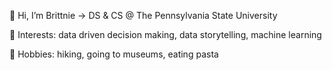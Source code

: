 👋 Hi, I’m Brittnie
    -> DS & CS @ The Pennsylvania State University
    
🌱 Interests: data driven decision making, data storytelling, machine learning

💞️ Hobbies: hiking, going to museums, eating pasta

<!---
brittnieyi/brittnieyi is a ✨ special ✨ repository because its `README.md` (this file) appears on your GitHub profile.
You can click the Preview link to take a look at your changes.
--->
